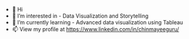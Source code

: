 -  👋 Hi
- 👀 I’m interested in - Data Visualization and Storytelling
- 🌱 I’m currently learning - Advanced data visualization using Tableau 
- 📫 View my profile at https://www.linkedin.com/in/chinmayeeguru/

<!---
chinmayeeguru/chinmayeeguru is a ✨ special ✨ repository because its `README.md` (this file) appears on your GitHub profile.
You can click the Preview link to take a look at your changes.
--->
